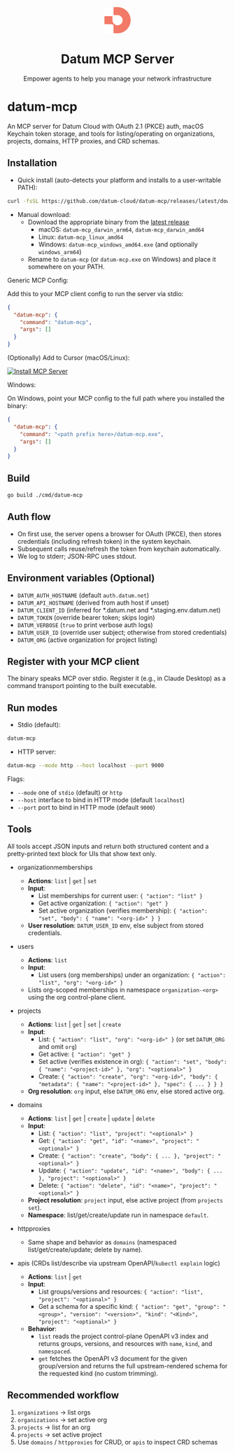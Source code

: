 <p align="center">
  <img width="60px" src="assets/logo.png">
  
  <h1 align="center">Datum MCP Server</h1>
  
  <p align="center">
    Empower agents to help you manage your network infrastructure
  </p>
</p>

# datum-mcp

An MCP server for Datum Cloud with OAuth 2.1 (PKCE) auth, macOS Keychain token storage, and tools for listing/operating on organizations, projects, domains, HTTP proxies, and CRD schemas.

## Installation

- Quick install (auto-detects your platform and installs to a user-writable PATH):
```bash
curl -fsSL https://github.com/datum-cloud/datum-mcp/releases/latest/download/install.sh | sh
```

- Manual download:
  - Download the appropriate binary from the [latest release](https://github.com/datum-cloud/datum-mcp/releases/latest)
    - macOS: `datum-mcp_darwin_arm64`, `datum-mcp_darwin_amd64`
    - Linux: `datum-mcp_linux_amd64`
    - Windows: `datum-mcp_windows_amd64.exe` (and optionally `windows_arm64`)
  - Rename to `datum-mcp` (or `datum-mcp.exe` on Windows) and place it somewhere on your PATH.

Generic MCP Config:

Add this to your MCP client config to run the server via stdio:

```json
{
  "datum-mcp": {
    "command": "datum-mcp",
    "args": []
  }
}
```

(Optionally) Add to Cursor (macOS/Linux):

[![Install MCP Server](https://cursor.com/deeplink/mcp-install-light.svg)](https://cursor.com/en-US/install-mcp?name=datum-mcp&config=eyJjb21tYW5kIjoiZGF0dW0tbWNwIn0)


Windows:

On Windows, point your MCP config to the full path where you installed the binary:

```json
{
  "datum-mcp": {
    "command": "<path prefix here>/datum-mcp.exe",
    "args": []
  }
}
```

## Build

```bash
go build ./cmd/datum-mcp
```

## Auth flow
- On first use, the server opens a browser for OAuth (PKCE), then stores credentials (including refresh token) in the system keychain.
- Subsequent calls reuse/refresh the token from keychain automatically.
- We log to stderr; JSON-RPC uses stdout.

## Environment variables (Optional)
- `DATUM_AUTH_HOSTNAME` (default `auth.datum.net`)
- `DATUM_API_HOSTNAME` (derived from auth host if unset)
- `DATUM_CLIENT_ID` (inferred for *.datum.net and *.staging.env.datum.net)
- `DATUM_TOKEN` (override bearer token; skips login)
- `DATUM_VERBOSE` (`true` to print verbose auth logs)
- `DATUM_USER_ID` (override user subject; otherwise from stored credentials)
- `DATUM_ORG` (active organization for project listing)

## Register with your MCP client
The binary speaks MCP over stdio. Register it (e.g., in Claude Desktop) as a command transport pointing to the built executable.

## Run modes
- Stdio (default):
```bash
datum-mcp
```

- HTTP server:
```bash
datum-mcp --mode http --host localhost --port 9000
```

Flags:
- `--mode` one of `stdio` (default) or `http`
- `--host` interface to bind in HTTP mode (default `localhost`)
- `--port` port to bind in HTTP mode (default `9000`)

## Tools
All tools accept JSON inputs and return both structured content and a pretty-printed text block for UIs that show text only.

- organizationmemberships
  - **Actions**: `list` | `get` | `set`
  - **Input**:
    - List memberships for current user: `{ "action": "list" }`
    - Get active organization: `{ "action": "get" }`
    - Set active organization (verifies membership): `{ "action": "set", "body": { "name": "<org-id>" } }`
  - **User resolution**: `DATUM_USER_ID` env, else subject from stored credentials.

- users
  - **Actions**: `list`
  - **Input**:
    - List users (org memberships) under an organization: `{ "action": "list", "org": "<org-id>" }`
  - Lists org-scoped memberships in namespace `organization-<org>` using the org control-plane client.

- projects
  - **Actions**: `list` | `get` | `set` | `create`
  - **Input**:
    - List: `{ "action": "list", "org": "<org-id>" }` (or set `DATUM_ORG` and omit `org`)
    - Get active: `{ "action": "get" }`
    - Set active (verifies existence in org): `{ "action": "set", "body": { "name": "<project-id>" }, "org": "<optional>" }`
    - Create: `{ "action": "create", "org": "<org-id>", "body": { "metadata": { "name": "<project-id>" }, "spec": { ... } } }`
  - **Org resolution**: `org` input, else `DATUM_ORG` env, else stored active org.

- domains
  - **Actions**: `list` | `get` | `create` | `update` | `delete`
  - **Input**:
    - List: `{ "action": "list", "project": "<optional>" }`
    - Get: `{ "action": "get", "id": "<name>", "project": "<optional>" }`
    - Create: `{ "action": "create", "body": { ... }, "project": "<optional>" }`
    - Update: `{ "action": "update", "id": "<name>", "body": { ... }, "project": "<optional>" }`
    - Delete: `{ "action": "delete", "id": "<name>", "project": "<optional>" }`
  - **Project resolution**: `project` input, else active project (from `projects set`).
  - **Namespace**: list/get/create/update run in namespace `default`.

- httpproxies
  - Same shape and behavior as `domains` (namespaced list/get/create/update; delete by name).

- apis (CRDs list/describe via upstream OpenAPI/`kubectl explain` logic)
  - **Actions**: `list` | `get`
  - **Input**:
    - List groups/versions and resources: `{ "action": "list", "project": "<optional>" }`
    - Get a schema for a specific kind: `{ "action": "get", "group": "<group>", "version": "<version>", "kind": "<Kind>", "project": "<optional>" }`
  - **Behavior**:
    - `list` reads the project control-plane OpenAPI v3 index and returns groups, versions, and resources with `name`, `kind`, and `namespaced`.
    - `get` fetches the OpenAPI v3 document for the given group/version and returns the full upstream-rendered schema for the requested kind (no custom trimming).

## Recommended workflow
1. `organizations` → list orgs
2. `organizations` → set active org
3. `projects` → list for an org
4. `projects` → set active project
5. Use `domains` / `httpproxies` for CRUD, or `apis` to inspect CRD schemas

